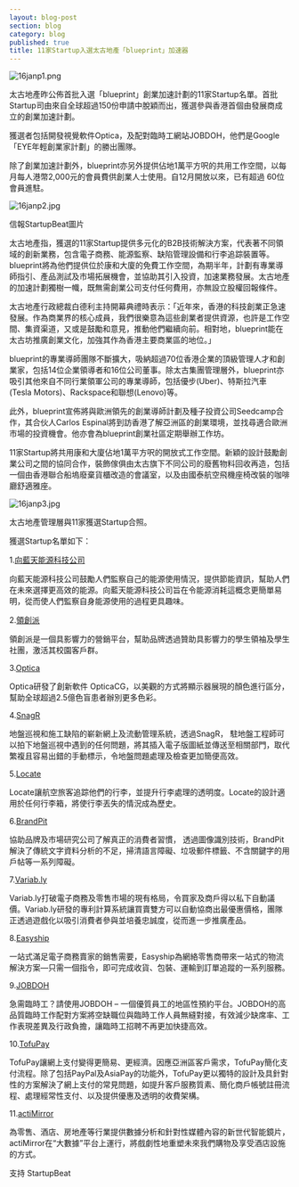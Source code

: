 ```yaml
---
layout: blog-post
section: blog
category: blog
published: true
title: 11家Startup入選太古地產「blueprint」加速器
---
```

![16janp1.png]({{site.baseurl}}/media/16janp1.png)


太古地產昨公佈首批入選「blueprint」創業加速計劃的11家Startup名單。首批Startup司由來自全球超過150份申請中脫穎而出，獲選參與香港首個由發展商成立的創業加速計劃。

獲選者包括開發視覺軟件Optica，及配對臨時工網站JOBDOH，他們是Google「EYE年輕創業家計劃」的勝出團隊。

除了創業加速計劃外，blueprint亦另外提供佔地1萬平方呎的共用工作空間，以每月每人港幣2,000元的會員費供創業人士使用。自12月開放以來，已有超過 60位會員進駐。

![16janp2.jpg]({{site.baseurl}}/media/16janp2.jpg)

信報StartupBeat圖片

太古地產指，獲選的11家Startup提供多元化的B2B技術解決方案，代表著不同領域的創新業務，包含電子商務、能源監察、缺陷管理設備和行李追踪裝置等。blueprint將為他們提供位於康和大廈的免費工作空間，為期半年，計劃有專業導師指引、產品測試及市場拓展機會，並協助其引入投資，加速業務發展。太古地產的加速計劃獨樹一幟，既無需創業公司支付任何費用，亦無設立股權回報條件。

太古地產行政總裁白德利主持開幕典禮時表示：「近年來，香港的科技創業正急速發展。作為商業界的核心成員，我們很樂意為這些創業者提供資源，也許是工作空間、集資渠道，又或是鼓勵和意見，推動他們繼續向前。相對地，blueprint能在太古坊推廣創業文化，加強其作為香港主要商業區的地位。」

blueprint的專業導師團隊不斷擴大，吸納超過70位香港企業的頂級管理人才和創業家，包括14位企業領導者和16位公司董事。除太古集團管理層外，blueprint亦吸引其他來自不同行業領軍公司的專業導師，包括優步(Uber)、特斯拉汽車 (Tesla Motors)、Rackspace和聯想(Lenovo)等。

此外，blueprint宣佈將與歐洲領先的創業導師計劃及種子投資公司Seedcamp合作，其合伙人Carlos Espinal將到訪香港了解亞洲區的創業環境，並找尋適合歐洲市場的投資機會。他亦會為blueprint創業社區定期舉辦工作坊。

11家Startup將共用康和大廈佔地1萬平方呎的開放式工作空間。新穎的設計鼓勵創業公司之間的協同合作，裝飾傢俱由太古旗下不同公司的廢舊物料回收再造，包括一個由香港聯合船塢廢棄貨櫃改造的會議室，以及由國泰航空飛機座椅改裝的咖啡廳舒適雅座。

![16janp3.jpg]({{site.baseurl}}/media/16janp3.jpg)

太古地產管理層與11家獲選Startup合照。

獲選Startup名單如下：

1.[向藍天能源科技公司](http://www.hibluesky.co/)

向藍天能源科技公司鼓勵人們監察自己的能源使用情況，提供節能資訊，幫助人們在未來選擇更高效的能源。向藍天能源科技公司旨在令能源消耗這概念更簡單易明，從而使人們監察自身能源使用的過程更具趣味。

2.[領創派](http://www.launchpilots.com/)

領創派是一個具影響力的營銷平台，幫助品牌透過贊助具影響力的學生領袖及學生社團，激活其校園客戶群。

3.[Optica](http://www.opticatechnology.com/)

Optica研發了創新軟件 OpticaCG，以美觀的方式將顯示器展現的顏色進行區分，幫助全球超過2.5億色盲患者辦別更多色彩。

4.[SnagR](http://www.snagr.com.hk/)

地盤巡視和施工缺陷的嶄新網上及流動管理系統，透過SnagR， 駐地盤工程師可以拍下地盤巡視中遇到的任何問題，將其插入電子版圖紙並傳送至相關部門，取代繁複且容易出錯的手動標示，令地盤問題處理及檢查更加簡便高效。

5.[Locate](http://www.locategroup.com/)

Locate讓航空旅客追踪他們的行李，並提升行李處理的透明度。Locate的設計適用於任何行李箱，將使行李丟失的情況成為歷史。

6.[BrandPit](http://brand-pit.com/)

協助品牌及市場研究公司了解真正的消費者習慣， 透過圖像識別技術，BrandPit解決了傳統文字資料分析的不足，掃清語言障礙、垃圾郵件標籤、不含關鍵字的用戶帖等一系列障礙。

7.[Variab.ly](http://www.variab.ly/)

Variab.ly打破電子商務及零售市場的現有格局，令買家及商戶得以私下自動議價。Variab.ly研發的專利計算系統讓買賣雙方可以自動協商出最優惠價格，團隊正透過遊戲化以吸引消費者參與並培養忠誠度，從而進一步推廣產品。

8.[Easyship](http://www.goeasyship.com/)

一站式滿足電子商務賣家的銷售需要，Easyship為網絡零售商帶來⼀站式的物流解決方案—只需一個指令，即可完成收貨、包裝、運輸到訂單追蹤的一系列服務。

9.[JOBDOH](https://www.jobdoh.com/frontpage/)

急需臨時工？請使用JOBDOH – ⼀個優質員工的地區性預約平台。JOBDOH的高品質臨時工作配對方案將空缺職位與臨時工作人員無縫對接，有效減少缺席率、工作表現差異及行政負擔，讓臨時工招聘不再更加快捷高效。

10.[TofuPay](http://www.tofupay.com/)

TofuPay讓網上支付變得更簡易、更經濟。因應亞洲區客戶需求，TofuPay簡化支付流程。除了包括PayPal及AsiaPay的功能外，TofuPay更以獨特的設計及具針對性的方案解決了網上支付的常見問題，如提升客戶服務質素、簡化商戶帳號註冊流程、處理經常性支付、以及提供優惠及透明的收費架構。

11.[actiMirror](http://www.actimirror.com/en/home/)

為零售、酒店、房地產等行業提供數據分析和針對性媒體內容的新世代智能鏡片，actiMirror在“大數據”平台上運行，將戲劇性地重塑未來我們購物及享受酒店設施的方式。

支持 StartupBeat
